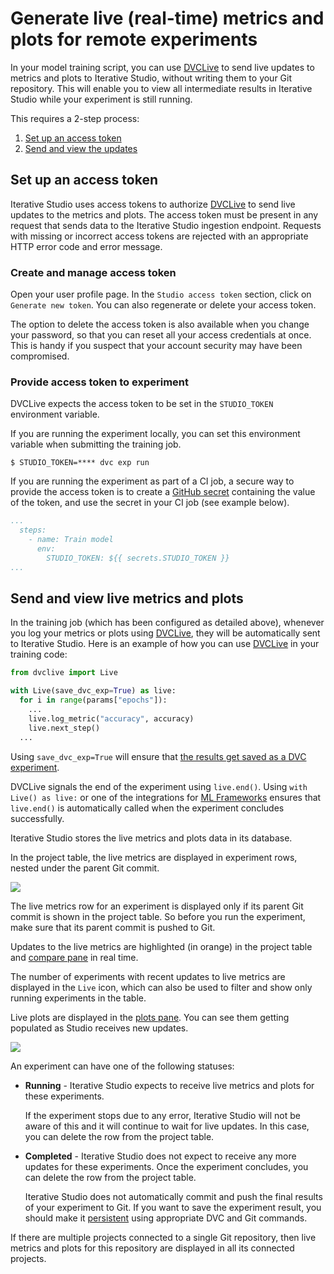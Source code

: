 # Generate live (real-time) metrics and plots for remote experiments

In your model training script, you can use [DVCLive] to send live updates to
metrics and plots to Iterative Studio, without writing them to your Git
repository. This will enable you to view all intermediate results in Iterative
Studio while your experiment is still running.

This requires a 2-step process:

1. [Set up an access token](#set-up-an-access-token)
2. [Send and view the updates](#send-and-view-live-metrics-and-plots)

## Set up an access token

Iterative Studio uses access tokens to authorize [DVCLive] to send live updates
to the metrics and plots. The access token must be present in any request that
sends data to the Iterative Studio ingestion endpoint. Requests with missing or
incorrect access tokens are rejected with an appropriate HTTP error code and
error message.

### Create and manage access token

Open your user profile page. In the `Studio access token` section, click on
`Generate new token`. You can also regenerate or delete your access token.

The option to delete the access token is also available when you change your
password, so that you can reset all your access credentials at once. This is
handy if you suspect that your account security may have been compromised.

### Provide access token to experiment

DVCLive expects the access token to be set in the `STUDIO_TOKEN` environment
variable.

If you are running the experiment locally, you can set this environment variable
when submitting the training job.

```cli
$ STUDIO_TOKEN=**** dvc exp run
```

If you are running the experiment as part of a CI job, a secure way to provide
the access token is to create a
[GitHub secret](https://docs.github.com/en/actions/security-guides/encrypted-secrets)
containing the value of the token, and use the secret in your CI job (see
example below).

```yaml
...
  steps:
    - name: Train model
      env:
        STUDIO_TOKEN: ${{ secrets.STUDIO_TOKEN }}
...
```

## Send and view live metrics and plots

In the training job (which has been configured as detailed above), whenever you
log your metrics or plots using [DVCLive], they will be automatically sent to
Iterative Studio. Here is an example of how you can use [DVCLive] in your
training code:

```py
from dvclive import Live

with Live(save_dvc_exp=True) as live:
  for i in range(params["epochs"]):
    ...
    live.log_metric("accuracy", accuracy)
    live.next_step()
  ...
```

<admon>

Using `save_dvc_exp=True` will ensure that
[the results get saved as a DVC experiment](/doc/dvclive/how-it-works#track-the-results).

</admon>

<admon type="tip">

DVCLive signals the end of the experiment using `live.end()`. Using
`with Live() as live:` or one of the integrations for
[ML Frameworks](/doc/dvclive/api-reference/ml-frameworks) ensures that
`live.end()` is automatically called when the experiment concludes successfully.

</admon>

Iterative Studio stores the live metrics and plots data in its database.

In the project table, the live metrics are displayed in experiment rows, nested
under the parent Git commit.

![](https://static.iterative.ai/img/studio/live_metrics.gif)

<admon>

The live metrics row for an experiment is displayed only if its parent Git
commit is shown in the project table. So before you run the experiment, make
sure that its parent commit is pushed to Git.

</admon>

Updates to the live metrics are highlighted (in orange) in the project table and
[compare pane](/doc/studio/user-guide/projects-and-experiments/visualize-and-compare#compare-experiments)
in real time.

The number of experiments with recent updates to live metrics are displayed in
the `Live` icon, which can also be used to filter and show only running
experiments in the table.

Live plots are displayed in the
[plots pane](/doc/studio/user-guide/projects-and-experiments/visualize-and-compare#how-to-generate-plots).
You can see them getting populated as Studio receives new updates.

![](https://static.iterative.ai/img/studio/live_plots.gif)

An experiment can have one of the following statuses:

- **Running** - Iterative Studio expects to receive live metrics and plots for
  these experiments.

  <admon type="warn">

  If the experiment stops due to any error, Iterative Studio will not be aware
  of this and it will continue to wait for live updates. In this case, you can
  delete the row from the project table.

  </admon>

- **Completed** - Iterative Studio does not expect to receive any more updates
  for these experiments. Once the experiment concludes, you can delete the row
  from the project table.

  <admon type="warn">

  Iterative Studio does not automatically commit and push the final results of
  your experiment to Git. If you want to save the experiment result, you should
  make it [persistent] using appropriate DVC and Git commands.

  </admon>

<admon>

If there are multiple projects connected to a single Git repository, then live
metrics and plots for this repository are displayed in all its connected
projects.

</admon>

[dvclive]: /doc/dvclive
[persistent]: /doc/user-guide/experiment-management/persisting-experiments
